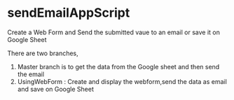 # sendEmailAppScript
Create a Web Form and Send the submitted vaue to an email or save it on Google Sheet


There are two branches, 
1. Master branch is to get the data from the Google sheet and then send the email
2. UsingWebForm : Create and display the webform,send the data as email and save on Google Sheet
